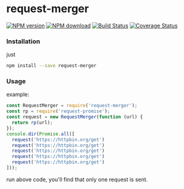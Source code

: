 # request-merger

[![NPM version](https://img.shields.io/npm/v/request-merger.svg?style=flat)](https://www.npmjs.com/package/request-merger)
[![NPM download](https://img.shields.io/npm/dm/request-merger.svg?style=flat)](https://www.npmjs.com/package/request-merger)
[![Build Status](https://travis-ci.org/denghongcai/request-merger.svg?branch=master)](https://travis-ci.org/denghongcai/request-merger)
[![Coverage Status](https://coveralls.io/repos/github/denghongcai/request-merger/badge.svg?branch=master)](https://coveralls.io/github/denghongcai/request-merger?branch=master)

### Installation
just

```bash
npm install --save request-merger
```

### Usage
example:

```javascript
const RequestMerger = require('request-merger');
const rp = require('request-promise');
const request = new RequestMerger(function (url) {
  return rp(url);
});
console.dir(Promise.all([
  request('https://httpbin.org/get')
  request('https://httpbin.org/get')
  request('https://httpbin.org/get')
  request('https://httpbin.org/get')
  request('https://httpbin.org/get')
]));
```

run above code, you'll find that only one request is sent.
